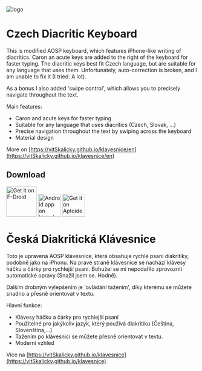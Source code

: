 ![logo][logo image]

# Czech Diacritic Keyboard

This is modified AOSP keyboard, which features iPhone-like writing of diacritics. Caron an acute keys are added to the right of the keyboard for faster typing. The diacritic keys best fit Czech language, but are suitable for any language that uses them.
Unfortunately, auto-correction is broken, and I am unable to fix it (I tried. A lot).

As a bonus I also added 'swipe control', which allows you to precisely navigate throughout the text.

Main features:

* Caron and acute keys for faster typing
* Suitable for any language that uses diacritics (Czech, Slovak, ...)
* Precise navigation throughout the text by swiping across the keyboard
* Material design

More on [https://vitSkalicky.github.io/klavesnice/en](https://vitSkalicky.github.io/klavesnice/en)

## Download

[<img src="https://fdroid.gitlab.io/artwork/badge/get-it-on.png"
    alt="Get it on F-Droid"
    height="80">](https://f-droid.org/packages/cz.vitSkalicky.klavesnice/)
    [<img src="https://vitskalicky.github.io/klavesnice/img/uptodown.png"
    alt="Android app on Uptodown"
    height="60">](https://czech-diacritic-keyboard.en.uptodown.com/) [<img src="https://cdn6.aptoide.com/includes/themes/2014/images/aptoide_badge.svg?timestamp=timestamp=20190318"
    alt="Get it on Aptoide"
    height="60">](https://czech-diacritic-keyboard.en.aptoide.com/)

# Česká Diakritická Klávesnice

Toto je upravená AOSP klávesnice, která obsahuje rychlé psaní diakritiky, podobně jako na iPhonu. Na pravé straně klávesnice se nachází klávesy háčku a čárky pro rychlejší psaní. Bohužel se mi nepodařilo zprovoznit automatické opravy (Snažil jsem se. Hodně).

Dalším drobným vylepšením je 'ovládání tažením', díky kterému se můžete snadno a přesně orientovat v textu.

Hlavní funkce:

* Klávesy háčku a čárky pro rychlejší psaní
* Použitelné pro jakýkoliv jazyk, který používá diakritiku (Čeština, Slovenština,...)
* Tažením po klávesnici se můžete přesně orientovat v textu.
* Moderní vzhled

Více na [https://vitSkalicky.github.io/klavesnice](https://vitSkalicky.github.io/klavesnice)

[logo image]: https://raw.githubusercontent.com/vitSkalicky/klavesnice/gradle/java/res/drawable-xxxhdpi/ic_launcher_keyboard.png
